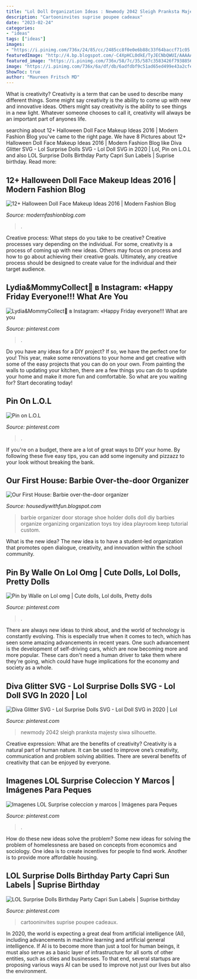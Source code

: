 ```yaml
---
title: "Lol Doll Organization Ideas : Newmody 2042 Sleigh Pranksta Majesty Siwa Silhouette"
description: "Cartooninvites suprise poupee cadeaux"
date: "2023-02-24"
categories:
- "ideas"
tags: ["ideas"]
images:
- "https://i.pinimg.com/736x/24/85/cc/2485cc8f0e0e6b88c33f64baccf71c05.jpg"
featuredImage: "http://4.bp.blogspot.com/-C4XpHCL0dkE/TyJECNbQWUI/AAAAAAAAYYA/eLuSz3mnPwE/s1600/DSC02842.jpg"
featured_image: "https://i.pinimg.com/736x/58/7c/35/587c3583426f79388561810a973e10fa.jpg"
image: "https://i.pinimg.com/736x/6a/df/db/6adfdbf9c51ad65ed499e43a2cfe7992.jpg"
ShowToc: true
author: "Maureen Fritsch MD"
---
```



What is creativity?
Creativity is a term that can be used to describe many different things. Some might say creativity is the ability to come up with new and innovative ideas. Others might say creativity is the ability to see things in a new light. Whatever someone chooses to call it, creativity will always be an important part of anyones life.

	

		
searching about 12+ Halloween Doll Face Makeup Ideas 2016 | Modern Fashion Blog you've came to the right page. We have 8 Pictures about 12+ Halloween Doll Face Makeup Ideas 2016 | Modern Fashion Blog like Diva Glitter SVG - Lol Surprise Dolls SVG - Lol Doll SVG in 2020 | Lol, Pin on L.O.L and also LOL Surprise Dolls Birthday Party Capri Sun Labels | Suprise birthday. Read more:
		
    
## 12+ Halloween Doll Face Makeup Ideas 2016 | Modern Fashion Blog

<img loading=lazy src="http://modernfashionblog.com/wp-content/uploads/2016/09/12-Halloween-Doll-Face-Makeup-Ideas-2016-4.jpg" onerror="this.onerror=null;this.src='https://tse1.mm.bing.net/th?id=OIP.PVViR3Z701phcUKUPVe-fAAAAA&amp;pid=15.1';" alt="12+ Halloween Doll Face Makeup Ideas 2016 | Modern Fashion Blog">

_Source: modernfashionblog.com_

>. 

	

Creative process: What steps do you take to be creative?
Creative processes vary depending on the individual. For some, creativity is a process of coming up with new ideas. Others may focus on process and how to go about achieving their creative goals. Ultimately, any creative process should be designed to create value for the individual and their target audience.

    
## Lydia&amp;MommyCollect💜 в Instagram: «Happy Friday Everyone!!! What Are You

<img loading=lazy src="https://i.pinimg.com/736x/6b/11/25/6b11254b900072a822f62b7bf246efd5.jpg" onerror="this.onerror=null;this.src='https://tse3.mm.bing.net/th?id=OIP.uuuHjzKz_H3Q5IHPrxpVBgHaHa&amp;pid=15.1';" alt="Lydia&amp;MommyCollect💜 в Instagram: «Happy Friday everyone!!! What are you">

_Source: pinterest.com_

>. 

	

Do you have any ideas for a DIY project? If so, we have the perfect one for you! This year, make some renovations to your home and get creative with some of the easy projects that you can do on your own. From painting the walls to updating your kitchen, there are a few things you can do to update your home and make it more fun and comfortable. So what are you waiting for? Start decorating today!

    
## Pin On L.O.L

<img loading=lazy src="https://i.pinimg.com/736x/ba/f6/9b/baf69bf8bba95b6b8fb713e90ef23152.jpg" onerror="this.onerror=null;this.src='https://tse2.mm.bing.net/th?id=OIP.j9s_Z_7kKSOGLGsJy1CXkgHaLW&amp;pid=15.1';" alt="Pin on L.O.L">

_Source: pinterest.com_

>. 

	

If you're on a budget, there are a lot of great ways to DIY your home. By following these five easy tips, you can add some ingenuity and pizzazz to your look without breaking the bank.

    
## Our First House: Barbie Over-the-door Organizer

<img loading=lazy src="http://4.bp.blogspot.com/-C4XpHCL0dkE/TyJECNbQWUI/AAAAAAAAYYA/eLuSz3mnPwE/s1600/DSC02842.jpg" onerror="this.onerror=null;this.src='https://tse3.mm.bing.net/th?id=OIP.4Q39kjJV3RaZ7aIx7jtZ-AHaJ4&amp;pid=15.1';" alt="Our First House: Barbie over-the-door organizer">

_Source: housediywithfun.blogspot.com_

>barbie organizer door storage shoe holder dolls doll diy barbies organize organizing organization toys toy idea playroom keep tutorial custom. 

	

What is the new idea?
The new idea is to have a student-led organization that promotes open dialogue, creativity, and innovation within the school community.

    
## Pin By Walle On Lol Omg | Cute Dolls, Lol Dolls, Pretty Dolls

<img loading=lazy src="https://i.pinimg.com/736x/6a/df/db/6adfdbf9c51ad65ed499e43a2cfe7992.jpg" onerror="this.onerror=null;this.src='https://tse4.mm.bing.net/th?id=OIP.u12ExyRb19xDmHGPJ7_VCQHaIg&amp;pid=15.1';" alt="Pin by Walle on Lol omg | Cute dolls, Lol dolls, Pretty dolls">

_Source: pinterest.com_

>. 

	

There are always new ideas to think about, and the world of technology is constantly evolving. This is especially true when it comes to tech, which has seen some amazing advancements in recent years. One such advancement is the development of self-driving cars, which are now becoming more and more popular. These cars don't need a human driver to take them where they're going, which could have huge implications for the economy and society as a whole.

    
## Diva Glitter SVG - Lol Surprise Dolls SVG - Lol Doll SVG In 2020 | Lol

<img loading=lazy src="https://i.pinimg.com/736x/24/85/cc/2485cc8f0e0e6b88c33f64baccf71c05.jpg" onerror="this.onerror=null;this.src='https://tse3.mm.bing.net/th?id=OIP.U3XhM38gUtFNdn6XbDhYPQHaHa&amp;pid=15.1';" alt="Diva Glitter SVG - Lol Surprise Dolls SVG - Lol Doll SVG in 2020 | Lol">

_Source: pinterest.com_

>newmody 2042 sleigh pranksta majesty siwa silhouette. 

	

Creative expression: What are the benefits of creativity?
Creativity is a natural part of human nature. It can be used to improve one’s creativity, communication and problem solving abilities. There are several benefits of creativity that can be enjoyed by everyone.

    
## Imagenes LOL Surprise Coleccion Y Marcos | Imágenes Para Peques

<img loading=lazy src="https://i.pinimg.com/736x/58/7c/35/587c3583426f79388561810a973e10fa.jpg" onerror="this.onerror=null;this.src='https://tse4.mm.bing.net/th?id=OIP.h7fNWo2817KulpVVsxvS5QAAAA&amp;pid=15.1';" alt="Imagenes LOL Surprise coleccion y marcos | Imágenes para Peques">

_Source: pinterest.com_

>. 

	

How do these new ideas solve the problem?
Some new ideas for solving the problem of homelessness are based on concepts from economics and sociology. One idea is to create incentives for people to find work. Another is to provide more affordable housing.

    
## LOL Surprise Dolls Birthday Party Capri Sun Labels | Suprise Birthday

<img loading=lazy src="https://i.pinimg.com/736x/49/00/66/490066e1745bfded0e179b5584a733c3.jpg" onerror="this.onerror=null;this.src='https://tse3.mm.bing.net/th?id=OIP.PIuUhGxPA3x2tKNBQoOQwwHaHa&amp;pid=15.1';" alt="LOL Surprise Dolls Birthday Party Capri Sun Labels | Suprise birthday">

_Source: pinterest.com_

>cartooninvites suprise poupee cadeaux. 

	

In 2020, the world is expecting a great deal from artificial intelligence (AI), including advancements in machine learning and artificial general intelligence. If AI is to become more than just a tool for human beings, it must also serve as a basic layer of infrastructure for all sorts of other entities, such as cities and businesses. To that end, several startups are proposing various ways AI can be used to improve not just our lives but also the environment.

